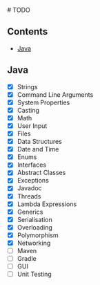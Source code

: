# TODO

## Contents
- [Java](#java)

## Java
- [x] Strings
- [x] Command Line Arguments
- [x] System Properties
- [x] Casting
- [x] Math
- [x] User Input
- [x] Files
- [x] Data Structures
- [x] Date and Time
- [x] Enums
- [x] Interfaces
- [x] Abstract Classes
- [x] Exceptions
- [x] Javadoc
- [x] Threads
- [x] Lambda Expressions
- [x] Generics
- [x] Serialisation
- [x] Overloading 
- [x] Polymorphism
- [x] Networking
- [ ] Maven
- [ ] Gradle
- [ ] GUI
- [ ] Unit Testing